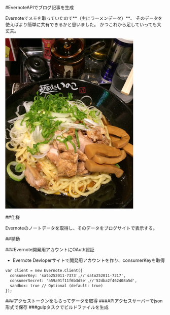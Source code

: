 #EvernoteAPIでブログ記事を生成

Evernoteでメモを取っていたので**（主にラーメンデータ）**、
そのデータを使えばより簡単に共有できるかと思いました。
かつこれから足していっても大丈夫。

<img src="src/img/ramen-inoco-tiny.jpg" height="" width="80%">

##仕様

Evernoteのノートデータを取得し、そのデータをブログサイトで表示する。

##挙動

###Evernote開発用アカウントにOAuth認証
* Evernote Devloperサイトで開発用アカウントを作り、consumerKeyを取得

```
var client = new Evernote.Client({
  consumerKey: 'sato252011-7373',//'sato252011-7217',
  consumerSecret: 'a59a91f11f6b3d5e',//'52dba2f462408a5d',
  sandbox: true // Optional (default: true)
});
```
###アクセストークンをもらってデータを取得
###APIアクセスサーバーでjson形式で保存
###gulpタスクでビルドファイルを生成
